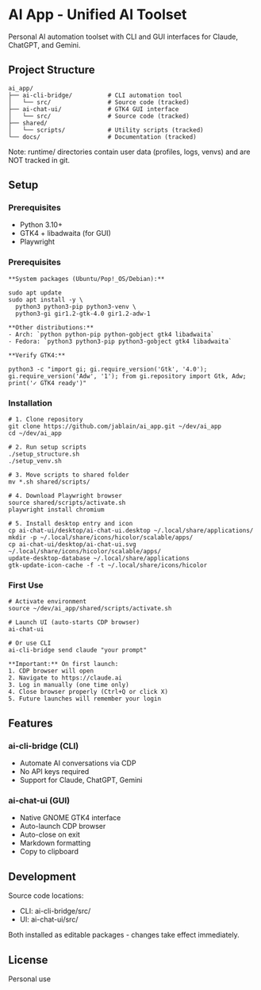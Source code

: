 # AI App - Unified AI Toolset

Personal AI automation toolset with CLI and GUI interfaces for Claude, ChatGPT, and Gemini.

## Project Structure

    ai_app/
    ├── ai-cli-bridge/          # CLI automation tool
    │   └── src/                # Source code (tracked)
    ├── ai-chat-ui/             # GTK4 GUI interface  
    │   └── src/                # Source code (tracked)
    ├── shared/
    │   └── scripts/            # Utility scripts (tracked)
    └── docs/                   # Documentation (tracked)

Note: runtime/ directories contain user data (profiles, logs, venvs) and are NOT tracked in git.

## Setup

### Prerequisites

- Python 3.10+
- GTK4 + libadwaita (for GUI)
- Playwright

### Prerequisites

    **System packages (Ubuntu/Pop!_OS/Debian):**

    sudo apt update
    sudo apt install -y \
      python3 python3-pip python3-venv \
      python3-gi gir1.2-gtk-4.0 gir1.2-adw-1

    **Other distributions:**
    - Arch: `python python-pip python-gobject gtk4 libadwaita`
    - Fedora: `python3 python3-pip python3-gobject gtk4 libadwaita`

    **Verify GTK4:**

    python3 -c "import gi; gi.require_version('Gtk', '4.0'); gi.require_version('Adw', '1'); from gi.repository import Gtk, Adw; print('✓ GTK4 ready')"
    
### Installation

    # 1. Clone repository
    git clone https://github.com/jablain/ai_app.git ~/dev/ai_app
    cd ~/dev/ai_app

    # 2. Run setup scripts
    ./setup_structure.sh
    ./setup_venv.sh

    # 3. Move scripts to shared folder
    mv *.sh shared/scripts/

    # 4. Download Playwright browser
    source shared/scripts/activate.sh
    playwright install chromium

    # 5. Install desktop entry and icon
    cp ai-chat-ui/desktop/ai-chat-ui.desktop ~/.local/share/applications/
    mkdir -p ~/.local/share/icons/hicolor/scalable/apps/
    cp ai-chat-ui/desktop/ai-chat-ui.svg ~/.local/share/icons/hicolor/scalable/apps/
    update-desktop-database ~/.local/share/applications
    gtk-update-icon-cache -f -t ~/.local/share/icons/hicolor

### First Use

    # Activate environment
    source ~/dev/ai_app/shared/scripts/activate.sh

    # Launch UI (auto-starts CDP browser)
    ai-chat-ui

    # Or use CLI
    ai-cli-bridge send claude "your prompt"

    **Important:** On first launch:
    1. CDP browser will open
    2. Navigate to https://claude.ai
    3. Log in manually (one time only)
    4. Close browser properly (Ctrl+Q or click X)
    5. Future launches will remember your login

## Features

### ai-cli-bridge (CLI)
- Automate AI conversations via CDP
- No API keys required
- Support for Claude, ChatGPT, Gemini

### ai-chat-ui (GUI)
- Native GNOME GTK4 interface
- Auto-launch CDP browser
- Auto-close on exit
- Markdown formatting
- Copy to clipboard

## Development

Source code locations:
- CLI: ai-cli-bridge/src/
- UI: ai-chat-ui/src/

Both installed as editable packages - changes take effect immediately.

## License

Personal use
